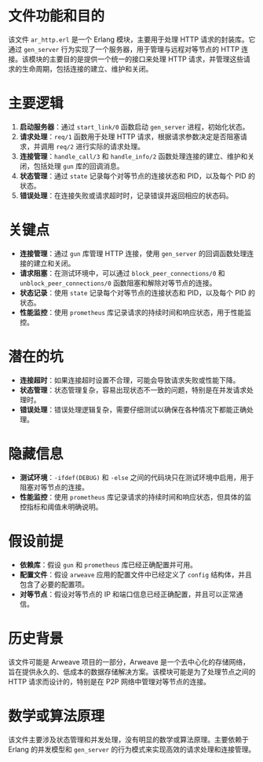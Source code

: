 # 文件功能和目的

该文件 `ar_http.erl` 是一个 Erlang 模块，主要用于处理 HTTP 请求的封装库。它通过 `gen_server` 行为实现了一个服务器，用于管理与远程对等节点的 HTTP 连接。该模块的主要目的是提供一个统一的接口来处理 HTTP 请求，并管理这些请求的生命周期，包括连接的建立、维护和关闭。

# 主要逻辑

1. **启动服务器**：通过 `start_link/0` 函数启动 `gen_server` 进程，初始化状态。
2. **请求处理**：`req/1` 函数用于处理 HTTP 请求，根据请求参数决定是否阻塞请求，并调用 `req/2` 进行实际的请求处理。
3. **连接管理**：`handle_call/3` 和 `handle_info/2` 函数处理连接的建立、维护和关闭，包括处理 `gun` 库的回调消息。
4. **状态管理**：通过 `state` 记录每个对等节点的连接状态和 PID，以及每个 PID 的状态。
5. **错误处理**：在连接失败或请求超时时，记录错误并返回相应的状态码。

# 关键点

- **连接管理**：通过 `gun` 库管理 HTTP 连接，使用 `gen_server` 的回调函数处理连接的建立和关闭。
- **请求阻塞**：在测试环境中，可以通过 `block_peer_connections/0` 和 `unblock_peer_connections/0` 函数阻塞和解除对等节点的连接。
- **状态记录**：使用 `state` 记录每个对等节点的连接状态和 PID，以及每个 PID 的状态。
- **性能监控**：使用 `prometheus` 库记录请求的持续时间和响应状态，用于性能监控。

# 潜在的坑

- **连接超时**：如果连接超时设置不合理，可能会导致请求失败或性能下降。
- **状态管理**：状态管理复杂，容易出现状态不一致的问题，特别是在并发请求处理时。
- **错误处理**：错误处理逻辑复杂，需要仔细测试以确保在各种情况下都能正确处理。

# 隐藏信息

- **测试环境**：`-ifdef(DEBUG)` 和 `-else` 之间的代码块只在测试环境中启用，用于阻塞对等节点的连接。
- **性能监控**：使用 `prometheus` 库记录请求的持续时间和响应状态，但具体的监控指标和阈值未明确说明。

# 假设前提

- **依赖库**：假设 `gun` 和 `prometheus` 库已经正确配置并可用。
- **配置文件**：假设 `arweave` 应用的配置文件中已经定义了 `config` 结构体，并且包含了必要的配置项。
- **对等节点**：假设对等节点的 IP 和端口信息已经正确配置，并且可以正常通信。

# 历史背景

该文件可能是 Arweave 项目的一部分，Arweave 是一个去中心化的存储网络，旨在提供永久的、低成本的数据存储解决方案。该模块可能是为了处理节点之间的 HTTP 请求而设计的，特别是在 P2P 网络中管理对等节点的连接。

# 数学或算法原理

该文件主要涉及状态管理和并发处理，没有明显的数学或算法原理。主要依赖于 Erlang 的并发模型和 `gen_server` 的行为模式来实现高效的请求处理和连接管理。